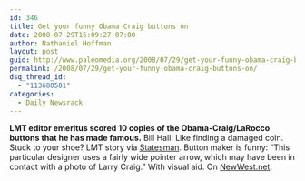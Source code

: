 ```yaml
---
id: 346
title: Get your funny Obama Craig buttons on
date: 2008-07-29T15:09:27-07:00
author: Nathaniel Hoffman
layout: post
guid: http://www.paleomedia.org/2008/07/29/get-your-funny-obama-craig-buttons-on/
permalink: /2008/07/29/get-your-funny-obama-craig-buttons-on/
dsq_thread_id:
  - "113680581"
categories:
  - Daily Newsrack
---
```

**LMT editor emeritus scored 10 copies of the Obama-Craig/LaRocco buttons that he has made famous.** Bill Hall: Like finding a damaged coin. Stuck to your shoe? LMT story via [Statesman](http://www.idahostatesman.com/newsupdates/story/453127.html). Button maker is funny: &#8220;This particular designer uses a fairly wide pointer arrow, which may have been in contact with a photo of Larry Craig.&#8221; With visual aid. On [NewWest.net](http://www.newwest.net/city/article/company_that_printed_the_wrong_larry_buttons_explains/C108/L108/).